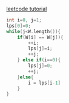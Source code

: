 [leetcode tutorial](https://leetcode.com/problems/implement-strstr/discuss/13160/detailed-explanation-on-building-up-lps-for-kmp-algorithm)

``` c++
int i=0, j=1;
lps[0]=0;
while(j<W.length()){
	if(W[i] == W[j]){
		++i;
		lps[j]=i;
		++j;
	} else if(i==0){
		lps[j]=0;
		++j;
	}else{
		i = lps[i-1]
	}
}